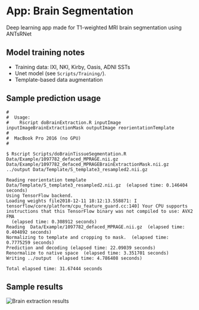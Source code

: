 # App:  Brain Segmentation

Deep learning app made for T1-weighted MRI brain segmentation using ANTsRNet

## Model training notes

* Training data: IXI, NKI, Kirby, Oasis, ADNI SSTs
* Unet model (see ``Scripts/Training/``).
* Template-based data augmentation

## Sample prediction usage

```
#
#  Usage:
#    Rscript doBrainExtraction.R inputImage inputImageBrainExtractionMask outputImage reorientationTemplate
#
#  MacBook Pro 2016 (no GPU)
#

$ Rscript Scripts/doBrainTissueSegmentation.R Data/Example/1097782_defaced_MPRAGE.nii.gz Data/Example/1097782_defaced_MPRAGEBrainExtractionMask.nii.gz ../output Data/Template/S_template3_resampled2.nii.gz

Reading reorientation template Data/Template/S_template3_resampled2.nii.gz  (elapsed time: 0.146404 seconds)
Using TensorFlow backend.
Loading weights file2018-12-11 18:12:13.558871: I tensorflow/core/platform/cpu_feature_guard.cc:140] Your CPU supports instructions that this TensorFlow binary was not compiled to use: AVX2 FMA
  (elapsed time: 0.308912 seconds)
Reading  Data/Example/1097782_defaced_MPRAGE.nii.gz  (elapsed time: 0.404892 seconds)
Normalizing to template and cropping to mask.  (elapsed time: 0.7775259 seconds)
Prediction and decoding (elapsed time: 22.09039 seconds)
Renormalize to native space  (elapsed time: 3.351701 seconds)
Writing ../output  (elapsed time: 4.786408 seconds)

Total elapsed time: 31.67444 seconds
```

## Sample results

![Brain extraction results](Documentation/Images/resultsBrainExtraction.png)
